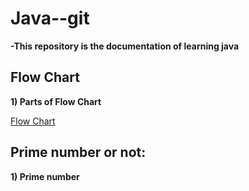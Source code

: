 # Java--git
<details><summary>-This repository is the documentation of learning java
  </summary></details>
<style>
  /* Style the dropdown summary button */
  details summary {
    cursor: pointer;
    list-style: none;
    padding: 0;
    font-weight: bold;
  }

  /* Style the content of the dropdown */
  details ul {
    margin: 0;
    padding-left: 20px;
  }
</style>


## Flow Chart

 
<details><summary>  1) Parts of Flow Chart </summary> <ul>
    <li>Start/Stop</li>
    <li>Input/Output</li>
    <li>Processing</li>
    <li>Condition</li>
    
  </ul></details>

  [Flow Chart](https://i0.wp.com/indiafreenotes.com/wp-content/uploads/2020/03/topic-5.jpg?resize=682%2C1080&ssl=1)

  ## Prime number or not:
<details><summary>1) Prime number</summary>
  <ul>
    <li> If number is 7</li>
    <li> Divisible by 7 and 1</li>
    <li>use modulo operator %</li>
    <li> gives remainder</li>

</ul></details>


